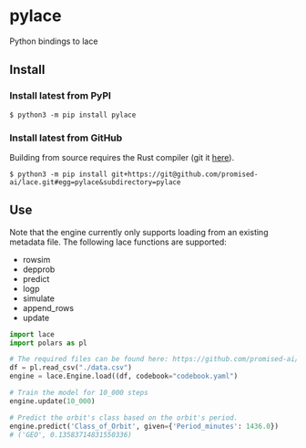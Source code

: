 # pylace

Python bindings to lace

## Install

### Install latest from PyPI
```console
$ python3 -m pip install pylace
```

### Install latest from GitHub
Building from source requires the Rust compiler (git it [here](https://rustup.rs/)).

```console
$ python3 -m pip install git+https://git@github.com/promised-ai/lace.git#egg=pylace&subdirectory=pylace
```

## Use

Note that the engine currently only supports loading from an existing metadata
file. The following lace functions are supported:

- rowsim
- depprob
- predict
- logp
- simulate
- append_rows
- update

```python
import lace
import polars as pl

# The required files can be found here: https://github.com/promised-ai/lace/tree/master/pylace/lace/resources/datasets/satellites
df = pl.read_csv("./data.csv")
engine = lace.Engine.load((df, codebook="codebook.yaml")

# Train the model for 10_000 steps
engine.update(10_000)

# Predict the orbit's class based on the orbit's period.
engine.predict('Class_of_Orbit', given={'Period_minutes': 1436.0})
# ('GEO', 0.13583714831550336)
```
